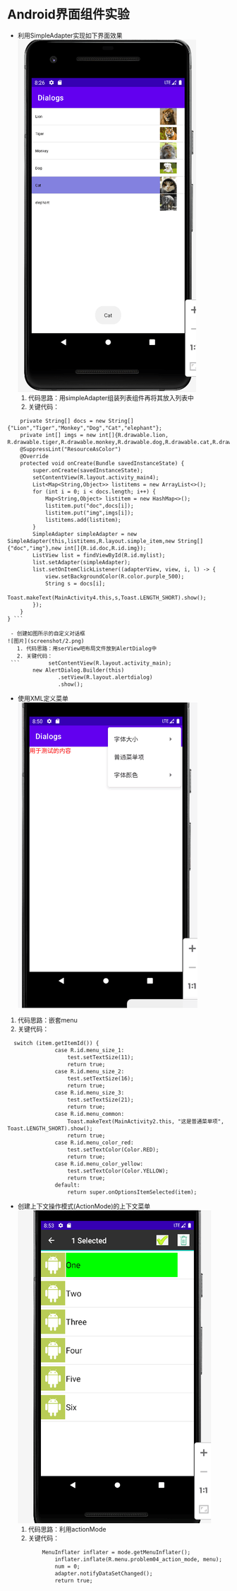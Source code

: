  # Android界面组件实验
 - 利用SimpleAdapter实现如下界面效果
![图片](screenshot/1.png)
   1. 代码思路：用simpleAdapter组装列表组件再将其放入列表中
   2. 关键代码：
```public class MainActivity4 extends AppCompatActivity {
    private String[] docs = new String[]{"Lion","Tiger","Monkey","Dog","Cat","elephant"};
    private int[] imgs = new int[]{R.drawable.lion, R.drawable.tiger,R.drawable.monkey,R.drawable.dog,R.drawable.cat,R.drawable.elephant};
    @SuppressLint("ResourceAsColor")
    @Override
    protected void onCreate(Bundle savedInstanceState) {
        super.onCreate(savedInstanceState);
        setContentView(R.layout.activity_main4);
        List<Map<String,Object>> listitems = new ArrayList<>();
        for (int i = 0; i < docs.length; i++) {
            Map<String,Object> listitem = new HashMap<>();
            listitem.put("doc",docs[i]);
            listitem.put("img",imgs[i]);
            listitems.add(listitem);
        }
        SimpleAdapter simpleAdapter = new SimpleAdapter(this,listitems,R.layout.simple_item,new String[]{"doc","img"},new int[]{R.id.doc,R.id.img});
        ListView list = findViewById(R.id.mylist);
        list.setAdapter(simpleAdapter);
        list.setOnItemClickListener((adapterView, view, i, l) -> {
            view.setBackgroundColor(R.color.purple_500);
            String s = docs[i];
            Toast.makeText(MainActivity4.this,s,Toast.LENGTH_SHORT).show();
        });
    }
} ```

 - 创建如图所示的自定义对话框
![图片](screenshot/2.png)
   1. 代码思路：用serView吧布局文件放到AlertDialog中
   2. 关键代码：
 ```         setContentView(R.layout.activity_main);
        new AlertDialog.Builder(this)
                .setView(R.layout.alertdialog)
                .show();
 ```

  - 使用XML定义菜单
![图片](screenshot/3.png)
   1. 代码思路：嵌套menu
   2. 关键代码：
 ```        
   switch (item.getItemId()) {
                case R.id.menu_size_1:
                    test.setTextSize(11);
                    return true;
                case R.id.menu_size_2:
                    test.setTextSize(16);
                    return true;
                case R.id.menu_size_3:
                    test.setTextSize(21);
                    return true;
                case R.id.menu_common:
                    Toast.makeText(MainActivity2.this, "这是普通菜单项", Toast.LENGTH_SHORT).show();
                    return true;
                case R.id.menu_color_red:
                    test.setTextColor(Color.RED);
                    return true;
                case R.id.menu_color_yellow:
                    test.setTextColor(Color.YELLOW);
                    return true;
                default:
                    return super.onOptionsItemSelected(item);
 ```

 - 创建上下文操作模式(ActionMode)的上下文菜单
![图片](screenshot/4.png)
   1. 代码思路：利用actionMode
   2. 关键代码：
 ```        
          	MenuInflater inflater = mode.getMenuInflater();
                inflater.inflate(R.menu.problem04_action_mode, menu);
                num = 0;
                adapter.notifyDataSetChanged();
                return true;
 ```